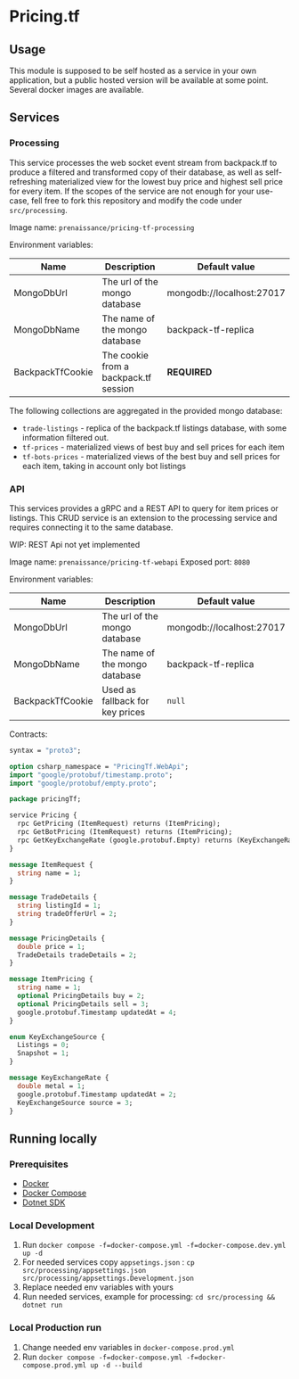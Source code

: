 # Pricing.tf

## Usage

This module is supposed to be self hosted as a service in your own application, but a public hosted version will be available at some point. Several docker images are available.

## Services

### Processing

This service processes the web socket event stream from backpack.tf to produce a filtered and transformed copy of their database, as well as self-refreshing materialized view for the lowest buy price and highest sell price for every item.
If the scopes of the service are not enough for your use-case, fell free to fork this repository and modify the code under `src/processing`.

Image name: `prenaissance/pricing-tf-processing`

Environment variables:

| Name             | Description                           | Default value             |
| ---------------- | ------------------------------------- | ------------------------- |
| MongoDbUrl       | The url of the mongo database         | mongodb://localhost:27017 |
| MongoDbName      | The name of the mongo database        | backpack-tf-replica       |
| BackpackTfCookie | The cookie from a backpack.tf session | **REQUIRED**              |

The following collections are aggregated in the provided mongo database:

- `trade-listings` - replica of the backpack.tf listings database, with some information filtered out.
- `tf-prices` - materialized views of best buy and sell prices for each item
- `tf-bots-prices` - materialized views of the best buy and sell prices for each item, taking in account only bot listings

### API

This services provides a gRPC and a REST API to query for item prices or listings. This CRUD service is an extension to the processing service and requires connecting it to the same database.

WIP: REST Api not yet implemented

Image name: `prenaissance/pricing-tf-webapi` Exposed port: `8080`

Environment variables:

| Name             | Description                     | Default value             |
| ---------------- | ------------------------------- | ------------------------- |
| MongoDbUrl       | The url of the mongo database   | mongodb://localhost:27017 |
| MongoDbName      | The name of the mongo database  | backpack-tf-replica       |
| BackpackTfCookie | Used as fallback for key prices | `null`                    |

Contracts:

```protobuf
syntax = "proto3";

option csharp_namespace = "PricingTf.WebApi";
import "google/protobuf/timestamp.proto";
import "google/protobuf/empty.proto";

package pricingTf;

service Pricing {
  rpc GetPricing (ItemRequest) returns (ItemPricing);
  rpc GetBotPricing (ItemRequest) returns (ItemPricing);
  rpc GetKeyExchangeRate (google.protobuf.Empty) returns (KeyExchangeRate);
}

message ItemRequest {
  string name = 1;
}

message TradeDetails {
  string listingId = 1;
  string tradeOfferUrl = 2;
}

message PricingDetails {
  double price = 1;
  TradeDetails tradeDetails = 2;
}

message ItemPricing {
  string name = 1;
  optional PricingDetails buy = 2;
  optional PricingDetails sell = 3;
  google.protobuf.Timestamp updatedAt = 4;
}

enum KeyExchangeSource {
  Listings = 0;
  Snapshot = 1;
}

message KeyExchangeRate {
  double metal = 1;
  google.protobuf.Timestamp updatedAt = 2;
  KeyExchangeSource source = 3;
}
```

## Running locally

### Prerequisites

- [Docker](https://docs.docker.com/get-docker/)
- [Docker Compose](https://docs.docker.com/compose/install/)
- [Dotnet SDK](https://dotnet.microsoft.com/download)

### Local Development

1. Run `docker compose -f=docker-compose.yml -f=docker-compose.dev.yml up -d`
2. For needed services copy `appsetings.json` : `cp src/processing/appsettings.json src/processing/appsettings.Development.json`
3. Replace needed env variables with yours
4. Run needed services, example for processing: `cd src/processing && dotnet run`

### Local Production run

1. Change needed env variables in `docker-compose.prod.yml`
2. Run `docker compose -f=docker-compose.yml -f=docker-compose.prod.yml up -d --build`
